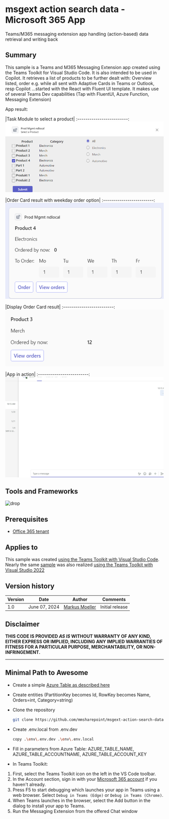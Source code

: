 # msgext action search data - Microsoft 365 App
Teams/M365 messaging extension app handling (action-based) data retrieval and writing back

## Summary
This sample is a Teams and M365 Messaging Extension app created using the Teams Toolkit for Visual Studio Code. It is also intended to be used in Copilot. It retrieves a list of products to be further dealt with: Overview listed, order e.g. while all sent with Adaptive Cards in Teams or Outlook, resp Copilot ...started with the React with Fluent UI template.
It makes use of several Teams Dev capabilities (Tap with FluentUI, Azure Function, Messaging Extension)


App result:

|Task Module to select a product|
:-------------------------:
![Task Module to select a product](assets/01InitialTaskModule.png)

|Order Card result with weekday order option|
:-------------------------:
![Order Card Result with weekday order option](assets/02OrderAdativeCard.png)


|Display Order Card result|
:-------------------------:
![Display Order Card result](assets/03DisplayOrderResult.png)

|App in action|
:-------------------------:
![App in action](assets/04msgext-action-search-action-node.gif)

## Tools and Frameworks

![drop](https://img.shields.io/badge/Teams&nbsp;Toolkit&nbsp;for&nbsp;VS&nbsp;Code-5.7-green.svg)

## Prerequisites

* [Office 365 tenant](https://dev.office.com/sharepoint/docs/spfx/set-up-your-development-environment)

## Applies to

This sample was created [using the Teams Toolkit with Visual Studio Code](https://learn.microsoft.com/en-us/microsoftteams/platform/toolkit/teams-toolkit-fundamentals?WT.mc_id=M365-MVP-5004617). Nearly the same [sample](https://github.com/pnp/teams-dev-samples/samples/msgext-action-search-data) was also realized [using the Teams Toolkit with Visual Studio 2022](https://learn.microsoft.com/en-us/microsoftteams/platform/toolkit/toolkit-v4/teams-toolkit-fundamentals-vs?WT.mc_id=M365-MVP-5004617)


## Version history

Version|Date|Author|Comments
-------|----|--------|--------
1.0|June 07, 2024|[Markus Moeller](http://www.twitter.com/moeller2_0)|Initial release

## Disclaimer

**THIS CODE IS PROVIDED *AS IS* WITHOUT WARRANTY OF ANY KIND, EITHER EXPRESS OR IMPLIED, INCLUDING ANY IMPLIED WARRANTIES OF FITNESS FOR A PARTICULAR PURPOSE, MERCHANTABILITY, OR NON-INFRINGEMENT.**

---
## Minimal Path to Awesome
- Create a simple [Azure Table as described here](https://learn.microsoft.com/en-us/azure/storage/tables/table-storage-quickstart-portal?WT.mc_id=M365-MVP-5004617)
- Create entities (PartitionKey becomes Id, RowKey becomes Name, Orders=int, Category=string)
- Clone the repository
    ```bash
    git clone https://github.com/mmsharepoint/msgext-action-search-data-node.git
    ```
- Create .env.local from .env.dev
    ```bash
    copy .\env\.env.dev .\env\.env.local
    ```
- Fill in parameters from Azure Table: AZURE_TABLE_NAME, AZURE_TABLE_ACCOUNTNAME, AZURE_TABLE_ACCOUNT_KEY

- In Teams Toolkit:
1. First, select the Teams Toolkit icon on the left in the VS Code toolbar.
2. In the Account section, sign in with your [Microsoft 365 account](https://docs.microsoft.com/microsoftteams/platform/toolkit/accounts) if you haven't already.
3. Press F5 to start debugging which launches your app in Teams using a web browser. Select `Debug in Teams (Edge)` or `Debug in Teams (Chrome)`.
4. When Teams launches in the browser, select the Add button in the dialog to install your app to Teams.
5. Run the Messaging Extension from the offered Chat window